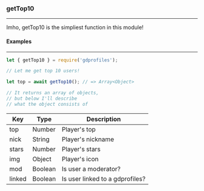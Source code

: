 ### getTop10
------------

Imho, getTop10 is the simpliest function in this module!

#### Examples
-------------

```js
let { getTop10 } = require('gdprofiles');

// Let me get top 10 users!

let top = await getTop10(); // => Array<Object>

// It returns an array of objects,
// but below I'll describe
// what the object consists of
```

| Key    | Type    | Description                     |
|--------|---------|---------------------------------|
| top    | Number  | Player's top                    |
| nick   | String  | Player's nickname               |
| stars  | Number  | Player's stars                  |
| img    | Object  | Player's icon                   |
| mod    | Boolean | Is user a moderator?            |
| linked | Boolean | Is user linked to a gdprofiles? |